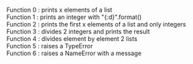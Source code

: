Function 0 : prints x elements of a list  
Function 1 : prints an integer with "{:d}".format()  
Function 2 : prints the first x elements of a list and only integers  
Function 3 : divides 2 integers and prints the result  
Function 4 : divides element by element 2 lists  
Function 5 : raises a TypeError  
Function 6 : raises a NameError with a message  
